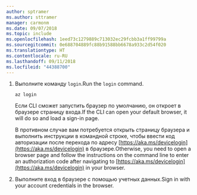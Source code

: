 ```yaml
---
author: sptramer
ms.author: sttramer
manager: carmonm
ms.date: 09/07/2018
ms.topic: include
ms.openlocfilehash: 1eed73c1279889c713032ec29fcbb3a1ff99799a
ms.sourcegitcommit: 0e688704889fc88b91588bb6678a933c2d54f020
ms.translationtype: HT
ms.contentlocale: ru-RU
ms.lasthandoff: 09/11/2018
ms.locfileid: "44388700"
---
```

1. <span data-ttu-id="7dec6-101">Выполните команду `login`.</span><span class="sxs-lookup"><span data-stu-id="7dec6-101">Run the `login` command.</span></span>

    ```azurecli-interactive
    az login
    ```

    <span data-ttu-id="7dec6-102">Если CLI сможет запустить браузер по умолчанию, он откроет в браузере страницу входа.</span><span class="sxs-lookup"><span data-stu-id="7dec6-102">If the CLI can open your default browser, it will do so and load a sign-in page.</span></span>

    <span data-ttu-id="7dec6-103">В противном случае вам потребуется открыть страницу браузера и выполнить инструкции в командной строке, чтобы ввести код авторизации после перехода по адресу [https://aka.ms/devicelogin](https://aka.ms/devicelogin) в браузере.</span><span class="sxs-lookup"><span data-stu-id="7dec6-103">Otherwise, you need to open a browser page and follow the instructions on the command line to enter an  authorization code after navigating to [https://aka.ms/devicelogin](https://aka.ms/devicelogin) in your browser.</span></span>

2. <span data-ttu-id="7dec6-104">Выполните вход в браузере с помощью учетных данных.</span><span class="sxs-lookup"><span data-stu-id="7dec6-104">Sign in with your account credentials in the browser.</span></span>